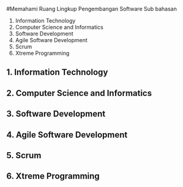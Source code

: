 #Memahami Ruang Lingkup Pengembangan Software
Sub bahasan
1. Information Technology
2. Computer Science and Informatics
3. Software Development
4. Agile Software Development
5. Scrum
6. Xtreme Programming

## 1. Information Technology
## 2. Computer Science and Informatics
## 3. Software Development
## 4. Agile Software Development
## 5. Scrum
## 6. Xtreme Programming

